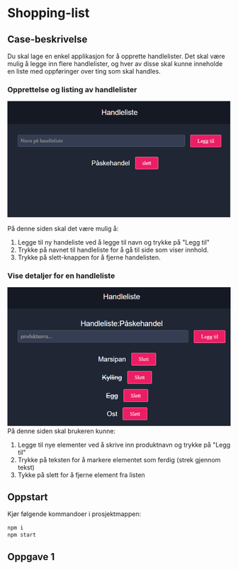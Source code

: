 # Shopping-list

## Case-beskrivelse

Du skal lage en enkel applikasjon for å opprette handlelister. Det skal være mulig å legge inn flere handlelister, og hver av disse skal kunne inneholde en liste med oppføringer over ting som skal handles.

### Opprettelse og listing av handlelister
![Screenshot](handleliste.png)

På denne siden skal det være mulig å:
1. Legge til ny handeliste ved å legge til navn og trykke på "Legg til"
2. Trykke på navnet til handleliste for å gå til side som viser innhold.
3. Trykke på slett-knappen for å fjerne handelisten.

### Vise detaljer for en handleliste
![Screenshot](handleliste2.png)
På denne siden skal brukeren kunne:
1. Legge til nye elementer ved å skrive inn produktnavn og trykke på "Legg til"
2. Trykke på teksten for å markere elementet som ferdig (strek gjennom tekst)
3. Tykke på slett for å fjerne element fra listen

## Oppstart

Kjør følgende kommandoer i prosjektmappen:

```
npm i
npm start
```

## Oppgave 1
